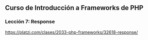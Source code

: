 ## Curso de Introducción a Frameworks de PHP

### Lección 7: Response

https://platzi.com/clases/2033-php-frameworks/32618-response/
